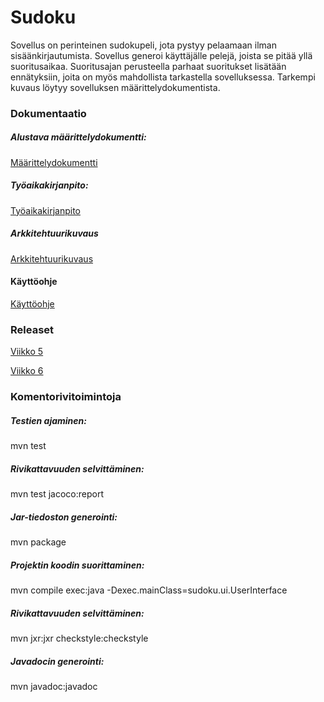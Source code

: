 # Sudoku

Sovellus on perinteinen sudokupeli, jota pystyy pelaamaan ilman sisäänkirjautumista. Sovellus generoi käyttäjälle pelejä, joista se pitää yllä suoritusaikaa. Suoritusajan perusteella parhaat suoritukset lisätään ennätyksiin, joita on myös mahdollista tarkastella sovelluksessa. Tarkempi kuvaus löytyy sovelluksen määrittelydokumentista.

### Dokumentaatio

##### Alustava määrittelydokumentti:
[Määrittelydokumentti](/dokumentaatio/maarittelydokumentti.md)

##### Työaikakirjanpito:
[Työaikakirjanpito](/dokumentaatio/tyoaikakirjanpito.md)

##### Arkkitehtuurikuvaus
[Arkkitehtuurikuvaus](/dokumentaatio/arkkitehtuurikuvaus.md)

#### Käyttöohje
[Käyttöohje](/dokumentaatio/kayttoohje.md)


### Releaset
[Viikko 5](https://github.com/fannif/ot-harjoitustyo/releases/tag/viikko5)

[Viikko 6](https://github.com/fannif/ot-harjoitustyo/releases/tag/viikko6)


### Komentorivitoimintoja

##### Testien ajaminen:
mvn test

##### Rivikattavuuden selvittäminen:
mvn test jacoco:report

##### Jar-tiedoston generointi:
mvn package

##### Projektin koodin suorittaminen:
mvn compile exec:java -Dexec.mainClass=sudoku.ui.UserInterface

##### Rivikattavuuden selvittäminen:
mvn jxr:jxr checkstyle:checkstyle

##### Javadocin generointi:
mvn javadoc:javadoc

